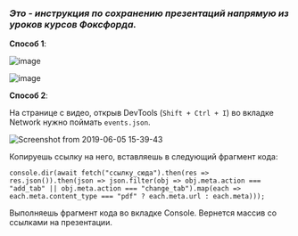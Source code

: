 ### _Это - инструкция по сохранению презентаций напрямую из уроков курсов Фоксфорда._

**Способ 1**:

![image](https://user-images.githubusercontent.com/24318966/58759940-64f6bd00-853a-11e9-9fc6-07eb2efd7119.png)

![image](https://user-images.githubusercontent.com/24318966/58759948-835cb880-853a-11e9-8451-92dad1d1d3f8.png)

**Способ 2**:

На странице с видео, открыв DevTools (`Shift + Ctrl + I`) во вкладке Network нужно поймать `events.json`.

![Screenshot from 2019-06-05 15-39-43](https://user-images.githubusercontent.com/24318966/58957313-0c792700-87a9-11e9-8a4c-a3eee72453c2.png)

Копируешь ссылку на него, вставляешь в следующий фрагмент кода:

```
console.dir(await fetch("ссылку_сюда").then(res => res.json()).then(json => json.filter(obj => obj.meta.action === "add_tab" || obj.meta.action === "change_tab").map(each => each.meta.content_type === "pdf" ? each.meta.url : each.meta)));
```

Выполняешь фрагмент кода во вкладке Console. Вернется массив со ссылками на презентации.
